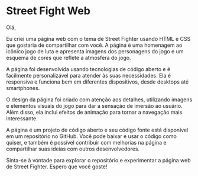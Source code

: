# Street Fight Web
Olá,

Eu criei uma página web com o tema de Street Fighter usando HTML e CSS que gostaria de compartilhar com você. A página é uma homenagem ao icônico jogo de luta e apresenta imagens dos personagens do jogo e um esquema de cores que reflete a atmosfera do jogo.

A página foi desenvolvida usando tecnologias de código aberto e é facilmente personalizável para atender às suas necessidades. Ela é responsiva e funciona bem em diferentes dispositivos, desde desktops até smartphones.

O design da página foi criado com atenção aos detalhes, utilizando imagens e elementos visuais do jogo para dar a sensação de imersão ao usuário. Além disso, ela inclui efeitos de animação para tornar a navegação mais interessante.

A página é um projeto de código aberto e seu código fonte está disponível em um repositório no GitHub. Você pode baixar e usar o código como quiser, e também é possível contribuir com melhorias na página e compartilhar suas ideias com outros desenvolvedores.

Sinta-se à vontade para explorar o repositório e experimentar a página web de Street Fighter. Espero que você goste!
